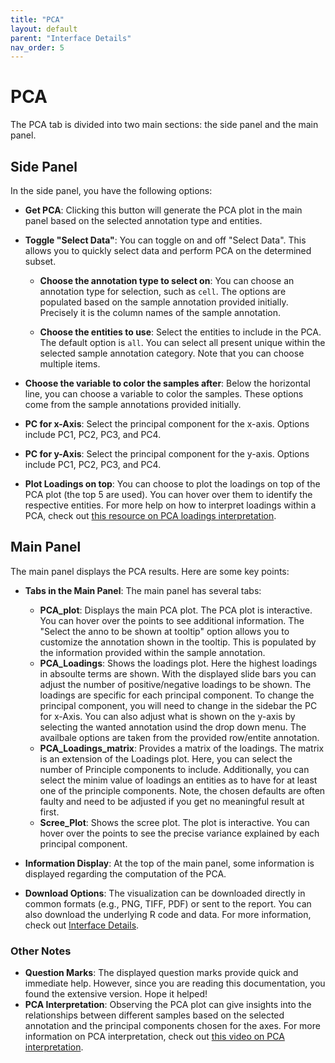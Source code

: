 ```yaml
---
title: "PCA"
layout: default
parent: "Interface Details"
nav_order: 5
---
```


# PCA

The PCA tab is divided into two main sections: the side panel and the main panel.

## Side Panel

In the side panel, you have the following options:

- **Get PCA**: Clicking this button will generate the PCA plot in the main panel based on the selected annotation type and entities.

- **Toggle "Select Data"**: You can toggle on and off "Select Data". This allows you to quickly select data and perform PCA on the determined subset.
  
  - **Choose the annotation type to select on**: You can choose an annotation type for selection, such as `cell`. The options are populated based on the sample annotation provided initially. Precisely it is the column names of the sample annotation.

  - **Choose the entities to use**: Select the entities to include in the PCA. The default option is `all`. You can select all present unique within the selected sample annotation category. Note that you can choose multiple items.

- **Choose the variable to color the samples after**: Below the horizontal line, you can choose a variable to color the samples. These options come from the sample annotations provided initially.

- **PC for x-Axis**: Select the principal component for the x-axis. Options include PC1, PC2, PC3, and PC4.

- **PC for y-Axis**: Select the principal component for the y-axis. Options include PC1, PC2, PC3, and PC4.

- **Plot Loadings on top**: You can choose to plot the loadings on top of the PCA plot (the top 5 are used). You can hover over them to identify the respective entities. For more help on how to interpret loadings within a PCA, check out [this resource on PCA loadings interpretation](https://towardsdatascience.com/what-are-pca-loadings-and-biplots-9a7897f2e559).

## Main Panel

The main panel displays the PCA results. Here are some key points:

- **Tabs in the Main Panel**: The main panel has several tabs:
  - **PCA_plot**: Displays the main PCA plot. The PCA plot is interactive. You can hover over the points to see additional information. The "Select the anno to be shown at tooltip" option allows you to customize the annotation shown in the tooltip. This is populated by the information provided within the sample annotation.
  - **PCA_Loadings**: Shows the loadings plot. Here the highest loadings in absoulte terms are shown. With the displayed slide bars you can adjust the number of positive/negative loadings to be shown. The loadings are specific for each principal component. To change the principal component, you will need to change in the sidebar the PC for x-Axis. You can also adjust what is shown on the y-axis by selecting the wanted annotation usind the drop down menu. The availbale options are taken from the provided row/entite annotation. 
  - **PCA_Loadings_matrix**: Provides a matrix of the loadings. The matrix is an extension of the Loadings plot. Here, you can select the number of Principle components to include. Additionally, you can select the minim value of loadings an entities as to have for at least one of the principle components. Note, the chosen defaults are often faulty and need to be adjusted if you get no meaningful result at first.
  - **Scree_Plot**: Shows the scree plot. The plot is interactive. You can hover over the points to see the precise variance explained by each principal component.

- **Information Display**: At the top of the main panel, some information is displayed regarding the computation of the PCA.

- **Download Options**: The visualization can be downloaded directly in common formats (e.g., PNG, TIFF, PDF) or sent to the report. You can also download the underlying R code and data. For more information, check out [Interface Details](interface-details.md).

### Other Notes

- **Question Marks**: The displayed question marks provide quick and immediate help. However, since you are reading this documentation, you found the extensive version. Hope it helped!
- **PCA Interpretation**: Observing the PCA plot can give insights into the relationships between different samples based on the selected annotation and the principal components chosen for the axes. For more information on PCA interpretation, check out [this video on PCA interpretation](https://www.youtube.com/watch?v=FgakZw6K1QQ).

